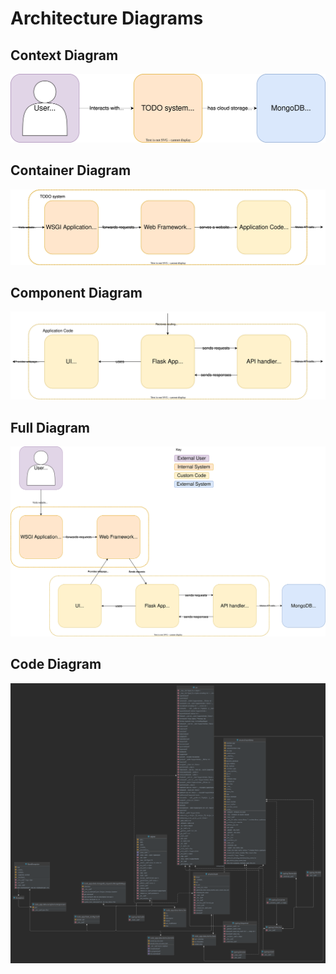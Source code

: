 # Architecture Diagrams

<!--- edit svgs using draw.io https://draw.io/ -->

## Context Diagram
![Context Diagram](./resources/ContextDiagram.svg)

## Container Diagram
![Container Diagram](./resources/ContainerDiagram.svg)

## Component Diagram
![Component Diagram](./resources/ComponentDiagram.svg)

## Full Diagram
![Full Diagram](./resources/FullDiagram.svg)

## Code Diagram
<!--- generate using Pycharm https://www.jetbrains.com/help/pycharm/class-diagram.html -->
![Code Diagram](./resources/CodeDiagram.svg)

